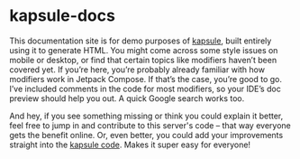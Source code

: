 # kapsule-docs

This documentation site is for demo purposes of [kapsule](https://github.com/sakethpathike/kapsule), built entirely using it to generate HTML.
You might come across
some style issues on mobile or desktop, or find that certain topics like modifiers haven’t been covered yet.
If you’re here, you’re probably already familiar with how
modifiers work in Jetpack Compose.
If that’s the case, you’re good to go.
I’ve
included comments in the code for most modifiers, so your IDE’s doc preview should help you out.
A quick Google search
works too.

And hey, if you see something missing or think you could explain it better, feel free to jump in and contribute to this
server's code – that way everyone gets the benefit online.
Or, even better, you could add your improvements straight
into the [kapsule code](https://github.com/sakethpathike/kapsule).
Makes it super easy for everyone!